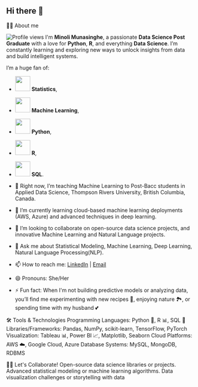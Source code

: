 ## Hi there 👋

🙋‍♂️ About me

![Profile views](https://komarev.com/ghpvc/?username=minolirm)
I'm **Minoli Munasinghe**, a passionate **Data Science Post Graduate** with a love for **Python**, **R**, and everything **Data Science**. I’m constantly learning and exploring new ways to unlock insights from data and build intelligent systems. 

I’m a huge fan of:
- <img src="images/Statistics_icon.svg" width="40" height="40"> **Statistics**,
- <img src="images/Scikit-learn_logo.svg" width="40" height="40"> **Machine Learning**,
- <img src="images/Python-logo-notext.svg" width="40" height="40"> **Python**,
- <img src="images/R_logo.svg" width="40" height="40"> **R**,
- <img src="images/SQL_logo_2019.svg" width="40" height="40"> **SQL**.


- 🔭 Right now, I’m teaching Machine Learning to Post-Bacc students in Applied Data Science, Thompson Rivers University, British Columbia, Canada.
- 🌱 I’m currently learning cloud-based machine learning deployments (AWS, Azure) and advanced techniques in deep learning.
- 👯 I’m looking to collaborate on open-source data science projects, and innovative Machine Learning and Natural Language projects.
- 💬 Ask me about Statistical Modeling, Machine Learning, Deep Learning, Natural Language Processing(NLP).
- 📫 How to reach me: [LinkedIn](https://www.linkedin.com/in/minolimunasinghe) | [Email](mailto:minolimunasinghe@outlook.com)
- 😄 Pronouns: She/Her
- ⚡ Fun fact: When I'm not building predictive models or analyzing data, you’ll find me experimenting with new recipes 🍳, enjoying nature 🏞️, or spending time with my husband 💕


🛠️ Tools & Technologies
Programming Languages: Python 🐍, R 📊, SQL 💾
Libraries/Frameworks: Pandas, NumPy, scikit-learn, TensorFlow, PyTorch
Visualization: Tableau 📊, Power BI 📈, Matplotlib, Seaborn
Cloud Platforms: AWS ☁️, Google Cloud, Azure
Database Systems: MySQL, MongoDB, RDBMS

👩‍💻 Let's Collaborate!
Open-source data science libraries or projects.
Advanced statistical modeling or machine learning algorithms.
Data visualization challenges or storytelling with data
<!--
**minolirm/minolirm** is a ✨ _special_ ✨ repository because its `README.md` (this file) appears on your GitHub profile.

Here are some ideas to get you started:

- 🔭 I’m currently working on ...
- 🌱 I’m currently learning ...
- 👯 I’m looking to collaborate on ...
- 🤔 I’m looking for help with ...
- 💬 Ask me about ...
- 📫 How to reach me: ...
- 😄 Pronouns: ...
- ⚡ Fun fact: ...
-->
